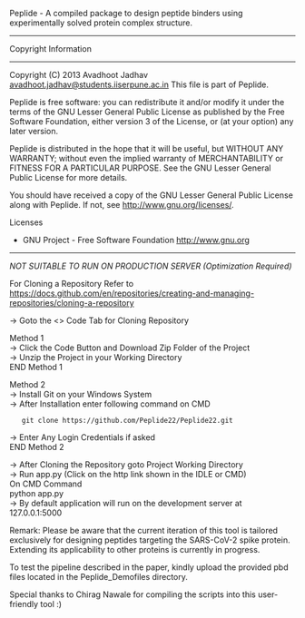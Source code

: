 Peplide - A compiled package to design peptide binders using experimentally solved protein complex structure.

***********************
Copyright Information
***********************
Copyright (C) 2013 Avadhoot Jadhav <avadhoot.jadhav@students.iiserpune.ac.in>
This file is part of Peplide.

Peplide is free software: you can redistribute it and/or modify it under the terms of the GNU Lesser General Public License as published by the Free Software Foundation, either version 3 of the License, or (at your option) any later version.

Peplide is distributed in the hope that it will be useful, but WITHOUT ANY WARRANTY; without even the implied warranty of MERCHANTABILITY or FITNESS FOR A PARTICULAR PURPOSE.  See the GNU Lesser General Public License for more details.

You should have received a copy of the GNU Lesser General Public License along with Peplide.  If not, see <http://www.gnu.org/licenses/>.

Licenses
- GNU Project - Free Software Foundation
http://www.gnu.org

***********************
*NOT SUITABLE TO RUN ON PRODUCTION SERVER (Optimization Required)*

For Cloning a Repository Refer to 
  https://docs.github.com/en/repositories/creating-and-managing-repositories/cloning-a-repository 

-> Goto the <> Code Tab for Cloning Repository 

  Method 1  
  -> Click the Code Button and Download Zip Folder of the Project  
  -> Unzip the Project in your Working Directory  
  END Method 1
  
  Method 2  
  -> Install Git on your Windows System  
  -> After Installation enter following command on CMD  
       
       git clone https://github.com/Peplide22/Peplide22.git
  
  -> Enter Any Login Credentials if asked  
  END Method 2
    

-> After Cloning the Repository goto Project Working Directory  
-> Run app.py (Click on the http link shown in the IDLE or CMD)  
     On CMD Command  
       python app.py  
-> By default application will run on the development server at 127.0.0.1:5000

Remark: Please be aware that the current iteration of this tool is tailored exclusively for designing peptides targeting the SARS-CoV-2 spike protein. Extending its applicability to other proteins is currently in progress. 

To test the pipeline described in the paper, kindly upload the provided pbd files located in the Peplide_Demofiles directory.

Special thanks to Chirag Nawale for compiling the scripts into this user-friendly tool :)
